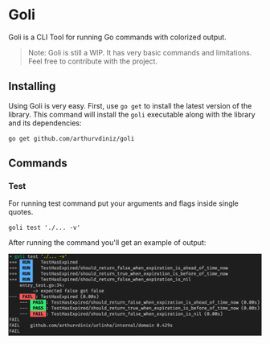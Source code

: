 # Goli

Goli is a CLI Tool for running Go commands with colorized output.

> Note: Goli is still a WIP. It has very basic commands and limitations. Feel free to contribute with the project.

## Installing

Using Goli is very easy. First, use `go get` to install the latest version of the library. This command will install the `goli` executable along with the library and its dependencies:

```shell
go get github.com/arthurvdiniz/goli
```

## Commands

### Test

For running test command put your arguments and flags inside single quotes.

```shell
goli test './... -v'
```

After running the command you'll get an example of output:

![Text output command example](/assets/images/test-command.png "Text output command example")
